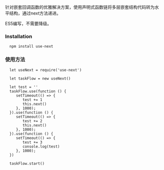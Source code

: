 针对嵌套回调函数的优雅解决方案，使用声明式函数链将多层嵌套结构代码转为水平结构，通过next方法递进。

ES5编写，不需要降级。


### Installation

      npm install use-next

### 使用方法

      let useNext = require('use-next')

      let taskFlow = new useNext()

      let test = ''
      taskFlow.use(function () {
         setTimeout(() => {
            test += 1
            this.next()
         }, 1000);
      }).use(function () {
         setTimeout(() => {
            test += 2
            this.next()
         }, 1000);
      }).use(function () {
         setTimeout(() => {
            test += 3
            console.log(test)
         }, 1000);
      })

      taskFlow.start()

